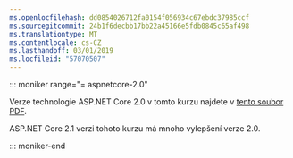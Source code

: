 ```yaml
---
ms.openlocfilehash: dd0854026712fa0154f056934c67ebdc37985ccf
ms.sourcegitcommit: 24b1f6decbb17bb22a45166e5fdb0845c65af498
ms.translationtype: MT
ms.contentlocale: cs-CZ
ms.lasthandoff: 03/01/2019
ms.locfileid: "57070507"
---
```

::: moniker range="= aspnetcore-2.0"

Verze technologie ASP.NET Core 2.0 v tomto kurzu najdete v [tento soubor PDF](https://webpifeed.blob.core.windows.net/webpifeed/Partners/PDF-6-18-18.pdf).

ASP.NET Core 2.1 verzi tohoto kurzu má mnoho vylepšení verze 2.0.

::: moniker-end
